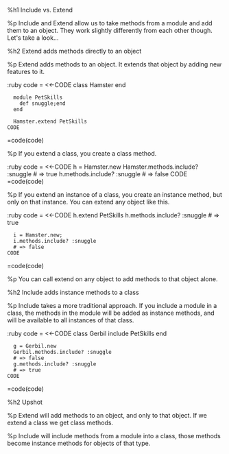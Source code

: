 %h1 Include vs. Extend
  
  %p Include and Extend allow us to take methods from a module and add them to an object. They work slightly differently from each other though. Let's take a look...
  
  %h2 Extend adds methods directly to an object
  
  %p Extend adds methods to an object. It extends that object by adding new features to it.
  
  
  :ruby
    code = <<-CODE
      class Hamster
      end
  
      module PetSkills
        def snuggle;end
      end
  
      Hamster.extend PetSkills
    CODE
  =code(code)
  
  %p If you extend a class, you create a class method.
  
  :ruby
    code = <<-CODE
      h = Hamster.new
      Hamster.methods.include? :snuggle
      # => true
      h.methods.include? :snuggle
      # => false
    CODE
  =code(code)
  
  %p If you extend an instance of a class, you create an instance method, but only on that instance. You can extend any object like this.
  
  :ruby
    code = <<-CODE
      h.extend PetSkills
      h.methods.include? :snuggle
      # => true
  
      i = Hamster.new;
      i.methods.include? :snuggle
      # => false
    CODE
  =code(code)
  
  %p You can call extend on any object to add methods to that object alone.
  
  %h2 Include adds instance methods to a class
  
  %p Include takes a more traditional approach. If you include a module in a class, the methods in the module will be added as instance methods, and will be available to all instances of that class.
  
  :ruby
    code = <<-CODE
      class Gerbil
        include PetSkills
      end
  
      g = Gerbil.new
      Gerbil.methods.include? :snuggle
      # => false
      g.methods.include? :snuggle
      # => true
    CODE
  =code(code)
  
  %h2 Upshot
  
  %p Extend will add methods to an object, and only to that object. If we extend a class we get class methods.
  
  %p Include will include methods from a module into a class, those methods become instance methods for objects of that type.
  
  
  